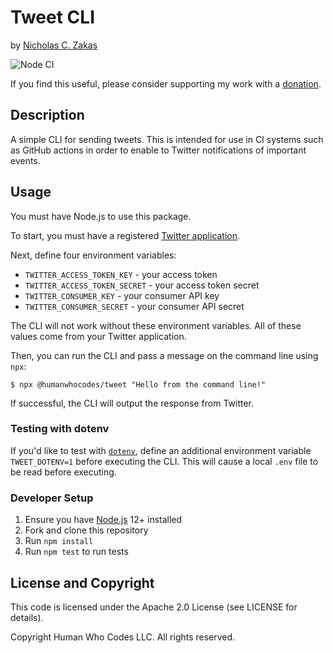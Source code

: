 # Tweet CLI

by [Nicholas C. Zakas](https://humanwhocodes.com)

![Node CI](https://github.com/nitpik/toolkit/workflows/Node%20CI/badge.svg)

If you find this useful, please consider supporting my work with a [donation](https://humanwhocodes.com/donate).

## Description

A simple CLI for sending tweets. This is intended for use in CI systems such as GitHub actions in order to enable to Twitter notifications of important events.

## Usage

You must have Node.js to use this package.

To start, you must have a registered [Twitter application](https://developer.twitter.com/apps). 

Next, define four environment variables:

* `TWITTER_ACCESS_TOKEN_KEY` - your access token
* `TWITTER_ACCESS_TOKEN_SECRET` - your access token secret
* `TWITTER_CONSUMER_KEY` - your consumer API key
* `TWITTER_CONSUMER_SECRET` - your consumer API secret

The CLI will not work without these environment variables. All of these values come from your Twitter application.

Then, you can run the CLI and pass a message on the command line using `npx`:

```
$ npx @humanwhocodes/tweet "Hello from the command line!"
```

If successful, the CLI will output the response from Twitter.

### Testing with dotenv

If you'd like to test with [`dotenv`](https://npmjs.com/package/dotenv), define an additional environment variable `TWEET_DOTENV=1` before executing the CLI. This will cause a local `.env` file to be read before executing.

### Developer Setup

1. Ensure you have [Node.js](https://nodejs.org) 12+ installed
2. Fork and clone this repository
3. Run `npm install`
4. Run `npm test` to run tests

## License and Copyright

This code is licensed under the Apache 2.0 License (see LICENSE for details).

Copyright Human Who Codes LLC. All rights reserved.
